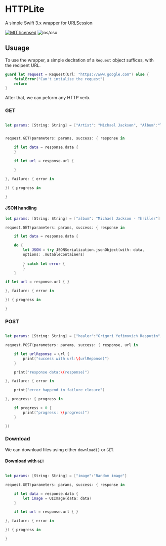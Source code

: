 # HTTPLite
A simple Swift 3.x wrapper for URLSession


[![MIT licensed](https://img.shields.io/badge/license-MIT-blue.svg)](https://raw.githubusercontent.com/hyperium/hyper/master/LICENSE) ![ios/osx](https://cocoapod-badges.herokuapp.com/p/AFNetworking/badge.png)

## Usuage 

To use the wrapper, a simple declration of a `Request` object suffices, with the recipent URL.

```swift
guard let request = Request(Url: "https://www.google.com") else {
    fatalError("Can't intialize the request")
    return
}
```

After that, we can peform any HTTP verb.

### GET

```swift

let params: [String: String] = ["Artist": "Michael Jackson", "Album":"Thriller"]


request.GET(parameters: params, success: { response in

    if let data = response.data {
    }

    if let url = response.url {

    }

}, failure: { error in

}) { progress in

}


```

#### JSON handling

```swift
let params: [String: String] = ["album": "Michael Jackson - Thriller"]

request.GET(parameters: params, success: { response in

    if let data = response.data {

    do {
        let JSON = try JSONSerialization.jsonObject(with: data,
        options: .mutableContainers)
    
        } catch let error {
        }
    }

if let url = response.url { }

}, failure: { error in

}) { progress in

}
```

### POST
```swift

let params: [String: String] = ["healer":"Grigori Yefimovich Rasputin", "powers": "healer and adviser"]

request.POST(parameters: params, success: { response, url in

    if let urlReponse = url {
        print("success with url:\(urlReponse)")
    }

    print("response data:\(response)")

}, failure: { error in

    print("error happend in failure closure")

}, progress: { progress in

    if progress > 0 {
        print("progress: \(progress)")
    }

})

```

### Download

We can download files using either `download()` or `GET`.

#### Download with `GET`

```swift

let params: [String: String] = ["image":"Random image"]

request.GET(parameters: params, success: { response in

    if let data = response.data { 
        let image = UIImage(data: data)
    }

    if let url = response.url { }

}, failure: { error in

}) { progress in

}
```

